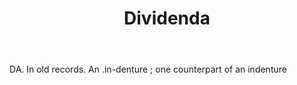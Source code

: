 ---
title: Dividenda
letter: D
permalink: "/definitions/bld-dividenda.html"
body: DA. In old records. An .in-denture ; one counterpart of an indenture
published_at: '2018-07-07'
source: Black's Law Dictionary 2nd Ed (1910)
layout: post
---